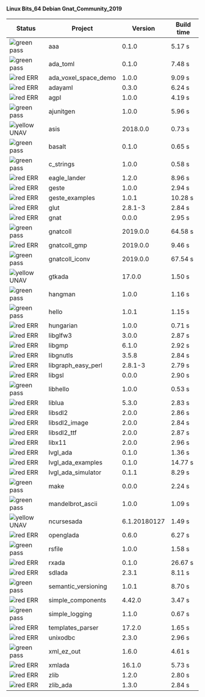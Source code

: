 #### Linux Bits_64 Debian Gnat_Community_2019

| Status | Project | Version | Build time |
| --- | --- | --- | --- |
|![green](https://placehold.it/8/00aa00/000000?text=+) pass | aaa | 0.1.0 |  5.17 s |
|![green](https://placehold.it/8/00aa00/000000?text=+) pass | ada_toml | 0.1.0 |  7.48 s |
|![red](https://placehold.it/8/ff0000/000000?text=+) ERR  | ada_voxel_space_demo | 1.0.0 |  9.09 s |
|![red](https://placehold.it/8/ff0000/000000?text=+) ERR  | adayaml | 0.3.0 |  6.24 s |
|![red](https://placehold.it/8/ff0000/000000?text=+) ERR  | agpl | 1.0.0 |  4.19 s |
|![green](https://placehold.it/8/00aa00/000000?text=+) pass | ajunitgen | 1.0.0 |  5.96 s |
|![yellow](https://placehold.it/8/ffbb00/000000?text=+) UNAV | asis | 2018.0.0 |  0.73 s |
|![green](https://placehold.it/8/00aa00/000000?text=+) pass | basalt | 0.1.0 |  0.65 s |
|![green](https://placehold.it/8/00aa00/000000?text=+) pass | c_strings | 1.0.0 |  0.58 s |
|![red](https://placehold.it/8/ff0000/000000?text=+) ERR  | eagle_lander | 1.2.0 |  8.96 s |
|![red](https://placehold.it/8/ff0000/000000?text=+) ERR  | geste | 1.0.0 |  2.94 s |
|![red](https://placehold.it/8/ff0000/000000?text=+) ERR  | geste_examples | 1.0.1 |  10.28 s |
|![red](https://placehold.it/8/ff0000/000000?text=+) ERR  | glut | 2.8.1-3 |  2.84 s |
|![red](https://placehold.it/8/ff0000/000000?text=+) ERR  | gnat | 0.0.0 |  2.95 s |
|![green](https://placehold.it/8/00aa00/000000?text=+) pass | gnatcoll | 2019.0.0 |  64.58 s |
|![red](https://placehold.it/8/ff0000/000000?text=+) ERR  | gnatcoll_gmp | 2019.0.0 |  9.46 s |
|![green](https://placehold.it/8/00aa00/000000?text=+) pass | gnatcoll_iconv | 2019.0.0 |  67.54 s |
|![yellow](https://placehold.it/8/ffbb00/000000?text=+) UNAV | gtkada | 17.0.0 |  1.50 s |
|![green](https://placehold.it/8/00aa00/000000?text=+) pass | hangman | 1.0.0 |  1.16 s |
|![green](https://placehold.it/8/00aa00/000000?text=+) pass | hello | 1.0.1 |  1.15 s |
|![red](https://placehold.it/8/ff0000/000000?text=+) ERR  | hungarian | 1.0.0 |  0.71 s |
|![red](https://placehold.it/8/ff0000/000000?text=+) ERR  | libglfw3 | 3.0.0 |  2.87 s |
|![red](https://placehold.it/8/ff0000/000000?text=+) ERR  | libgmp | 6.1.0 |  2.92 s |
|![red](https://placehold.it/8/ff0000/000000?text=+) ERR  | libgnutls | 3.5.8 |  2.84 s |
|![red](https://placehold.it/8/ff0000/000000?text=+) ERR  | libgraph_easy_perl | 2.8.1-3 |  2.79 s |
|![red](https://placehold.it/8/ff0000/000000?text=+) ERR  | libgsl | 0.0.0 |  2.90 s |
|![green](https://placehold.it/8/00aa00/000000?text=+) pass | libhello | 1.0.0 |  0.53 s |
|![red](https://placehold.it/8/ff0000/000000?text=+) ERR  | liblua | 5.3.0 |  2.83 s |
|![red](https://placehold.it/8/ff0000/000000?text=+) ERR  | libsdl2 | 2.0.0 |  2.86 s |
|![red](https://placehold.it/8/ff0000/000000?text=+) ERR  | libsdl2_image | 2.0.0 |  2.84 s |
|![red](https://placehold.it/8/ff0000/000000?text=+) ERR  | libsdl2_ttf | 2.0.0 |  2.87 s |
|![red](https://placehold.it/8/ff0000/000000?text=+) ERR  | libx11 | 2.0.0 |  2.96 s |
|![red](https://placehold.it/8/ff0000/000000?text=+) ERR  | lvgl_ada | 0.1.0 |  1.36 s |
|![red](https://placehold.it/8/ff0000/000000?text=+) ERR  | lvgl_ada_examples | 0.1.0 |  14.77 s |
|![red](https://placehold.it/8/ff0000/000000?text=+) ERR  | lvgl_ada_simulator | 0.1.1 |  8.29 s |
|![green](https://placehold.it/8/00aa00/000000?text=+) pass | make | 0.0.0 |  2.24 s |
|![green](https://placehold.it/8/00aa00/000000?text=+) pass | mandelbrot_ascii | 1.0.0 |  1.09 s |
|![yellow](https://placehold.it/8/ffbb00/000000?text=+) UNAV | ncursesada | 6.1.20180127 |  1.49 s |
|![red](https://placehold.it/8/ff0000/000000?text=+) ERR  | openglada | 0.6.0 |  6.27 s |
|![green](https://placehold.it/8/00aa00/000000?text=+) pass | rsfile | 1.0.0 |  1.58 s |
|![red](https://placehold.it/8/ff0000/000000?text=+) ERR  | rxada | 0.1.0 |  26.67 s |
|![red](https://placehold.it/8/ff0000/000000?text=+) ERR  | sdlada | 2.3.1 |  8.11 s |
|![green](https://placehold.it/8/00aa00/000000?text=+) pass | semantic_versioning | 1.0.1 |  8.70 s |
|![red](https://placehold.it/8/ff0000/000000?text=+) ERR  | simple_components | 4.42.0 |  3.47 s |
|![green](https://placehold.it/8/00aa00/000000?text=+) pass | simple_logging | 1.1.0 |  0.67 s |
|![red](https://placehold.it/8/ff0000/000000?text=+) ERR  | templates_parser | 17.2.0 |  1.65 s |
|![red](https://placehold.it/8/ff0000/000000?text=+) ERR  | unixodbc | 2.3.0 |  2.96 s |
|![green](https://placehold.it/8/00aa00/000000?text=+) pass | xml_ez_out | 1.6.0 |  4.61 s |
|![red](https://placehold.it/8/ff0000/000000?text=+) ERR  | xmlada | 16.1.0 |  5.73 s |
|![red](https://placehold.it/8/ff0000/000000?text=+) ERR  | zlib | 1.2.0 |  2.80 s |
|![red](https://placehold.it/8/ff0000/000000?text=+) ERR  | zlib_ada | 1.3.0 |  2.84 s |
